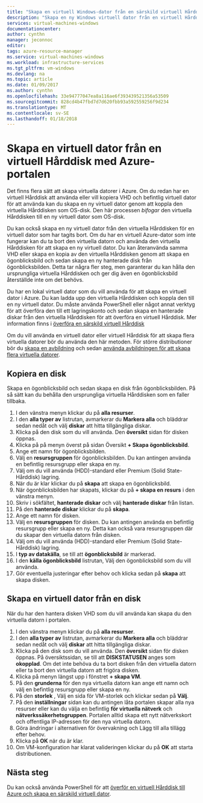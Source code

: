 ```yaml
---
title: "Skapa en virtuell Windows-dator från en särskild virtuell Hårddisk i Azure portal | Microsoft Docs"
description: "Skapa en ny Windows virtuell dator från en virtuell Hårddisk i Azure-portalen."
services: virtual-machines-windows
documentationcenter: 
author: cynthn
manager: jeconnoc
editor: 
tags: azure-resource-manager
ms.service: virtual-machines-windows
ms.workload: infrastructure-services
ms.tgt_pltfrm: vm-windows
ms.devlang: na
ms.topic: article
ms.date: 01/09/2017
ms.author: cynthn
ms.openlocfilehash: 33e94777047ea8a116ae6f393439521356a53509
ms.sourcegitcommit: 828cd4b47fbd7d7d620fbb93a592559256f9d234
ms.translationtype: MT
ms.contentlocale: sv-SE
ms.lasthandoff: 01/18/2018
---
```

# <a name="create-a-vm-from-a-vhd-using-the-azure-portal"></a>Skapa en virtuell dator från en virtuell Hårddisk med Azure-portalen


Det finns flera sätt att skapa virtuella datorer i Azure. Om du redan har en virtuell Hårddisk att använda eller vill kopiera VHD och befintlig virtuell dator för att använda kan du skapa en ny virtuell dator genom att koppla den virtuella Hårddisken som OS-disk. Den här processen *bifogar* den virtuella Hårddisken till en ny virtuell dator som OS-disk.

Du kan också skapa en ny virtuell dator från den virtuella Hårddisken för en virtuell dator som har tagits bort. Om du har en virtuell Azure-dator som inte fungerar kan du ta bort den virtuella datorn och använda den virtuella Hårddisken för att skapa en ny virtuell dator. Du kan återanvända samma VHD eller skapa en kopia av den virtuella Hårddisken genom att skapa en ögonblicksbild och sedan skapa en ny hanterade disk från ögonblicksbilden. Detta tar några fler steg, men garanterar du kan hålla den ursprungliga virtuella Hårddisken och ger dig även en ögonblicksbild återställde inte om det behövs.

Du har en lokal virtuell dator som du vill använda för att skapa en virtuell dator i Azure. Du kan ladda upp den virtuella Hårddisken och koppla den till en ny virtuell dator. Du måste använda PowerShell eller något annat verktyg för att överföra den till ett lagringskonto och sedan skapa en hanterade diskar från den virtuella Hårddisken för att överföra en virtuell Hårddisk. Mer information finns i [överföra en särskild virtuell Hårddisk](create-vm-specialized.md#option-2-upload-a-specialized-vhd)

Om du vill använda en virtuell dator eller virtuell Hårddisk för att skapa flera virtuella datorer bör du använda den här metoden. För större distributioner bör du [skapa en avbildning](capture-image-resource.md) och sedan [använda avbildningen för att skapa flera virtuella datorer](create-vm-generalized-managed.md).


## <a name="copy-a-disk"></a>Kopiera en disk

Skapa en ögonblicksbild och sedan skapa en disk från ögonblicksbilden. På så sätt kan du behålla den ursprungliga virtuella Hårddisken som en faller tillbaka.

1. I den vänstra menyn klickar du på **alla resurser**.
2. I den **alla typer av** listrutan, avmarkerar du **Markera alla** och bläddrar sedan nedåt och välj **diskar** att hitta tillgängliga diskar.
3. Klicka på den disk som du vill använda. Den **översikt** sidan för disken öppnas.
4. Klicka på på menyn överst på sidan Översikt **+ Skapa ögonblicksbild**. 
5. Ange ett namn för ögonblicksbilden.
6. Välj en **resursgruppen** för ögonblicksbilden. Du kan antingen använda en befintlig resursgrupp eller skapa en ny.
7. Välj om du vill använda (HDD)-standard eller Premium (Solid State-Hårddisk) lagring.
8. När du är klar klickar du på **skapa** att skapa en ögonblicksbild.
9. När ögonblicksbilden har skapats, klickar du på **+ skapa en resurs** i den vänstra menyn.
10. Skriv i sökfältet, **hanterade diskar** och välj **hanterade diskar** från listan.
11. På den **hanterade diskar** klickar du på **skapa**.
12. Ange ett namn för disken.
13. Välj en **resursgruppen** för disken. Du kan antingen använda en befintlig resursgrupp eller skapa en ny. Detta kan också vara resursgruppen där du skapar den virtuella datorn från disken.
14. Välj om du vill använda (HDD)-standard eller Premium (Solid State-Hårddisk) lagring.
15. I **typ av datakälla**, se till att **ögonblicksbild** är markerad.
16. I den **källa ögonblicksbild** listrutan, Välj den ögonblicksbild som du vill använda.
17. Gör eventuella justeringar efter behov och klicka sedan på **skapa** att skapa disken.

## <a name="create-a-vm-from-a-disk"></a>Skapa en virtuell dator från en disk

När du har den hantera disken VHD som du vill använda kan skapa du den virtuella datorn i portalen.

1. I den vänstra menyn klickar du på **alla resurser**.
2. I den **alla typer av** listrutan, avmarkerar du **Markera alla** och bläddrar sedan nedåt och välj **diskar** att hitta tillgängliga diskar.
3. Klicka på den disk som du vill använda. Den **översikt** sidan för disken öppnas.
På översiktssidan, se till att **DISKSTATUSEN** anges som **okopplad**. Om det inte behöva du ta bort disken från den virtuella datorn eller ta bort den virtuella datorn att frigöra disken.
4. Klicka på menyn längst upp i fönstret **+ skapa VM**.
5. På den **grunderna** för den nya virtuella datorn kan ange ett namn och välj en befintlig resursgrupp eller skapa en ny.
6. På den **storlek** , Välj en sida för VM-storlek och klickar sedan på **Välj**.
7. På den **inställningar** sidan kan du antingen låta portalen skapar alla nya resurser eller kan du välja en befintlig **för virtuella nätverk** och **nätverkssäkerhetsgruppen**. Portalen alltid skapa ett nytt nätverkskort och offentliga IP-adressen för den nya virtuella datorn. 
8. Göra ändringar i alternativen för övervakning och Lägg till alla tillägg efter behov.
9. Klicka på **OK** när du är klar. 
10. Om VM-konfiguration har klarat valideringen klickar du på **OK** att starta distributionen.

## <a name="next-steps"></a>Nästa steg

Du kan också använda PowerShell för att [överför en virtuell Hårddisk till Azure och skapa en särskild virtuell dator](create-vm-specialized.md).


